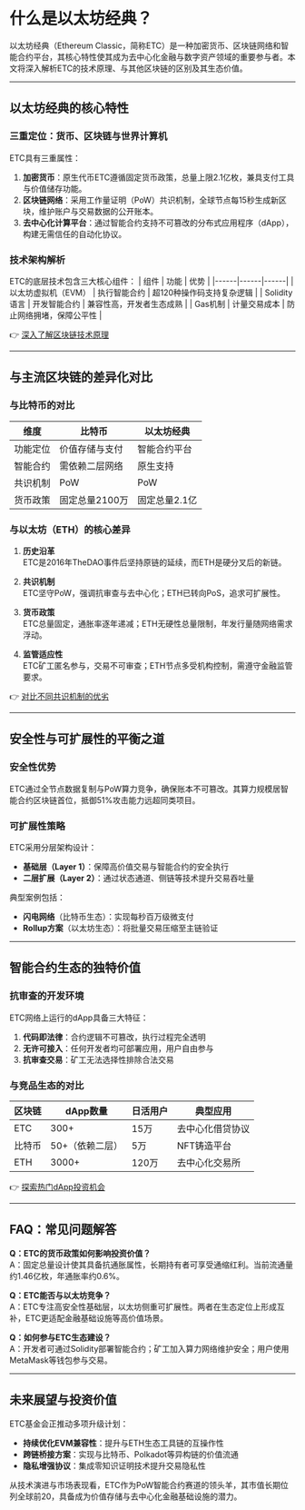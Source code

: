 # 什么是以太坊经典？

以太坊经典（Ethereum Classic，简称ETC）是一种加密货币、区块链网络和智能合约平台，其核心特性使其成为去中心化金融与数字资产领域的重要参与者。本文将深入解析ETC的技术原理、与其他区块链的区别及其生态价值。

---

## 以太坊经典的核心特性

### 三重定位：货币、区块链与世界计算机
ETC具有三重属性：
1. **加密货币**：原生代币ETC遵循固定货币政策，总量上限2.1亿枚，兼具支付工具与价值储存功能。
2. **区块链网络**：采用工作量证明（PoW）共识机制，全球节点每15秒生成新区块，维护账户与交易数据的公开账本。
3. **去中心化计算平台**：通过智能合约支持不可篡改的分布式应用程序（dApp），构建无需信任的自动化协议。

### 技术架构解析
ETC的底层技术包含三大核心组件：
| 组件 | 功能 | 优势 |
|------|------|------|
| 以太坊虚拟机（EVM） | 执行智能合约 | 超120种操作码支持复杂逻辑 |
| Solidity语言 | 开发智能合约 | 兼容性高，开发者生态成熟 |
| Gas机制 | 计量交易成本 | 防止网络拥堵，保障公平性 |

👉 [深入了解区块链技术原理](https://bit.ly/okx_welcome)

---

## 与主流区块链的差异化对比

### 与比特币的对比
| 维度 | 比特币 | 以太坊经典 |
|------|--------|------------|
| 功能定位 | 价值存储与支付 | 智能合约平台 |
| 智能合约 | 需依赖二层网络 | 原生支持 |
| 共识机制 | PoW | PoW |
| 货币政策 | 固定总量2100万 | 固定总量2.1亿 |

### 与以太坊（ETH）的核心差异
1. **历史沿革**  
   ETC是2016年TheDAO事件后坚持原链的延续，而ETH是硬分叉后的新链。

2. **共识机制**  
   ETC坚守PoW，强调抗审查与去中心化；ETH已转向PoS，追求可扩展性。

3. **货币政策**  
   ETC总量固定，通胀率逐年递减；ETH无硬性总量限制，年发行量随网络需求浮动。

4. **监管适应性**  
   ETC矿工匿名参与，交易不可审查；ETH节点多受机构控制，需遵守金融监管要求。

👉 [对比不同共识机制的优劣](https://bit.ly/okx_welcome)

---

## 安全性与可扩展性的平衡之道

### 安全性优势
ETC通过全节点数据复制与PoW算力竞争，确保账本不可篡改。其算力规模居智能合约区块链首位，抵御51%攻击能力远超同类项目。

### 可扩展性策略
ETC采用分层架构设计：
- **基础层（Layer 1）**：保障高价值交易与智能合约的安全执行
- **二层扩展（Layer 2）**：通过状态通道、侧链等技术提升交易吞吐量

典型案例包括：
- **闪电网络**（比特币生态）：实现每秒百万级微支付
- **Rollup方案**（以太坊生态）：将批量交易压缩至主链验证

---

## 智能合约生态的独特价值

### 抗审查的开发环境
ETC网络上运行的dApp具备三大特征：
1. **代码即法律**：合约逻辑不可篡改，执行过程完全透明
2. **无许可接入**：任何开发者均可部署应用，用户自由参与
3. **抗审查交易**：矿工无法选择性排除合法交易

### 与竞品生态的对比
| 区块链 | dApp数量 | 日活用户 | 典型应用 |
|--------|----------|----------|----------|
| ETC    | 300+     | 15万     | 去中心化借贷协议 |
| 比特币 | 50+（依赖二层） | 5万      | NFT铸造平台 |
| ETH    | 3000+    | 120万    | 去中心化交易所 |

👉 [探索热门dApp投资机会](https://bit.ly/okx_welcome)

---

## FAQ：常见问题解答

**Q：ETC的货币政策如何影响投资价值？**  
A：固定总量设计使其具备抗通胀属性，长期持有者可享受通缩红利。当前流通量约1.46亿枚，年通胀率约0.6%。

**Q：ETC能否与以太坊竞争？**  
A：ETC专注高安全性基础层，以太坊侧重可扩展性。两者在生态定位上形成互补，ETC更适配金融基础设施等高价值场景。

**Q：如何参与ETC生态建设？**  
A：开发者可通过Solidity部署智能合约；矿工加入算力网络维护安全；用户使用MetaMask等钱包参与交易。

---

## 未来展望与投资价值

ETC基金会正推动多项升级计划：
- **持续优化EVM兼容性**：提升与ETH生态工具链的互操作性
- **跨链桥接方案**：实现与比特币、Polkadot等异构链的价值流通
- **隐私增强协议**：集成零知识证明技术提升交易隐私性

从技术演进与市场表现看，ETC作为PoW智能合约赛道的领头羊，其市值长期位列全球前20，具备成为价值存储与去中心化金融基础设施的潜力。
